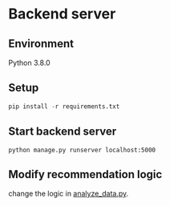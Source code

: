 # Backend server

## Environment

Python 3.8.0

## Setup

```python
pip install -r requirements.txt
```

## Start backend server

```
python manage.py runserver localhost:5000
```

## Modify recommendation logic
change the logic in [analyze_data.py](https://github.com/SquidneySquush/FoodApp/blob/main/final/backend/common/analyze_data.py).

